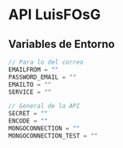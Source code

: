 # API LuisFOsG

## Variables de Entorno

```js
// Para lo del correo
EMAILFROM = ""
PASSWORD_EMAIL = ""
EMAILTO = ""
SERVICE = ""

// General de la API
SECRET = ""
ENCODE = ""
MONGOCONNECTION = ""
MONGOCONNECTION_TEST = ""
```
